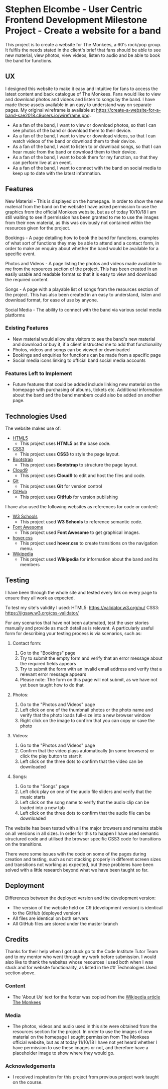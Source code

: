 # Stephen Elcombe - User Centric Frontend Development Milestone Project - Create a website for a band

This project is to create a website for The Monkees, a 60's rock/pop group. It fulfils the needs stated in the client's brief that fans should be able to see new material, view photos, view videos, listen to audio and be able to book the band for functions.

 
## UX
 
I designed this website to make it easy and intuitive for fans to access the latest content and back catalogue of The Monkees. Fans would like to view and download photos and videos and listen to songs by the band. I have made these assets available in an easy to understand way on separate pages. My original wireframe is available at https://create-a-website-for-a-band-sae2018.c9users.io/wireframe.png.

- As a fan of the band, I want to view or download photos, so that I can see photos of the band or download them to their device.
- As a fan of the band, I want to view or download videos, so that I can watch videos of the band or download them to their device.
- As a fan of the band, I want to listen to or download songs, so that I can hear music from the band or download them to their device.
- As a fan of the band, I want to book them for my function, so that they can perform live at an event.
- As a fan of the band, I want to connect with the band on social media to keep up to date with the latest information.


## Features

New Material - This is displayed on the homepage. In order to show the new material from the band on the website I have asked permission to use the graphics from the official Monkees website, but as of today 10/10/18 I am still waiting to see if permission has been granted to me to use the images from their new material, as this was obviously not contained within the resources given for the project.

Bookings - A page detailing how to book the band for functions, examples of what sort of functions they may be able to attend and a contact form, in order to make an enquiry about whether the band would be available for a specific event.

Photos and Videos - A page listing the photos and videos made available to me from the resources section of the project. This has been created in an easily usable and readable format so that it is easy to view and download the required content.

Songs - A page with a playable list of songs from the resources section of the project. This has also been created in an easy to understand, listen and download format, for ease of use by anyone.

Social Media - The ability to connect with the band via various social media platforms

 
### Existing Features
- New material would allow site visitors to see the band's new material and download or buy it, if a client instructed me to add that functionality
- Photos, videos and songs can be viewed or downloaded
- Bookings and enquiries for functions can be made from a specific page
- Social media icons linking to official band social media accounts


### Features Left to Implement
- Future features that could be added include linking new material on the homepage with purchasing of albums, tickets etc. Additional information about the band and the band members could also be added on another page.


## Technologies Used

The website makes use of:
- [HTML5](https://www.w3.org)
    - This project uses **HTML5** as the base code.
- [CSS3](https://www.w3.org)
    - This project uses **CSS3** to style the page layout.
- [Bootstrap](https://getbootstrap.com)
    - This project uses **Bootstrap** to structure the page layout.
- [Cloud9](https://ide.c9.io)
    - This project uses **Cloud9** to edit and host the files and code.
- [Git](https://git-scm.com/)
    - This project uses **Git** for version control
- [GitHub](https://github.com)
    - This project uses **GitHub** for version publishing

I have also used the following websites as references for code or content:
- [W3 Schools](www.w3schools.com)
    - This project used **W3 Schools** to reference semantic code.
- [Font Awesome](www.fontawesome.com)
    - This project used **Font Awesome** to get graphical images.
- [hover.css](http://ianlunn.github.io/Hover/)
    - This project used **hover.css** to create transitions on the navigation menu.
- [Wikipedia](www.wikipedia.org)
    - This project used **Wikipedia** for information about the band and its members


## Testing

I have been through the whole site and tested every link on every page to ensure they all work as expected.

To test my site's validity I used:
HTML5: https://validator.w3.org/nu/
CSS3: https://jigsaw.w3.org/css-validator/

For any scenarios that have not been automated, test the user stories manually and provide as much detail as is relevant. A particularly useful form for describing your testing process is via scenarios, such as:

1. Contact form:
    1. Go to the "Bookings" page
    2. Try to submit the empty form and verify that an error message about the required fields appears
    3. Try to submit the form with an invalid email address and verify that a relevant error message appears
    4. Please note: The form on this page will not submit, as we have not yet been taught how to do that

2. Photos:
    1. Go to the "Photos and Videos" page
    2. Left click on one of the thumbnail photos or the photo name and verify that the photo loads full-size into a new browser window
    3. Right click on the image to confirm that you can copy or save the photo

3. Videos:
    1. Go to the "Photos and Videos" page
    2. Confirm that the video plays automatically (in some browsers) or click the play button to start it
    3. Left click on the three dots to confirm that the video can be downloaded

4. Songs:
    1. Go to the "Songs" page
    2. Left click play on one of the audio file sliders and verify that the music starts
    3. Left click on the song name to verify that the audio clip can be loaded into a new tab
    4. Left click on the three dots to confirm that the audio file can be downloaded


The website has been tested with all the major browsers and remains stable on all versions in all sizes. In order for this to happen I have used semantic structured code and utilised the browser specific CSS3 code for transitions on the transitions.

There were some issues with the code on some of the pages during creation and testing, such as not stacking properly in different screen sizes and transitions not working as expected, but these problems have been solved with a little research beyond what we have been taught so far.


## Deployment

Differences between the deployed version and the development version:
- The version of the website held on C9 (development version) is identical to the GitHub (deployed version)
- All files are identical on both servers
- All GitHub files are stored under the master branch


## Credits
Thanks for their help when I got stuck go to the Code Institute Tutor Team and to my mentor who went through my work before submission. I would also like to thank the websites whose resources I used both when I was stuck and for website functionality, as listed in the ## Technologies Used section above.

### Content
- The 'About Us' text for the footer was copied from the [Wikipedia article The Monkees](https://en.wikipedia.org/wiki/The_Monkees)


### Media
- The photos, videos and audio used in this site were obtained from the resources section for the project. In order to use the images of new material on the homepage I sought permission from The Monkees official website, but as at today 11/10/18 I have not yet heard whether I have permission to use these images or not, and therefore have a placeholder image to show where they would go.


### Acknowledgements

- I received inspiration for this project from previous project work taught on the course.

